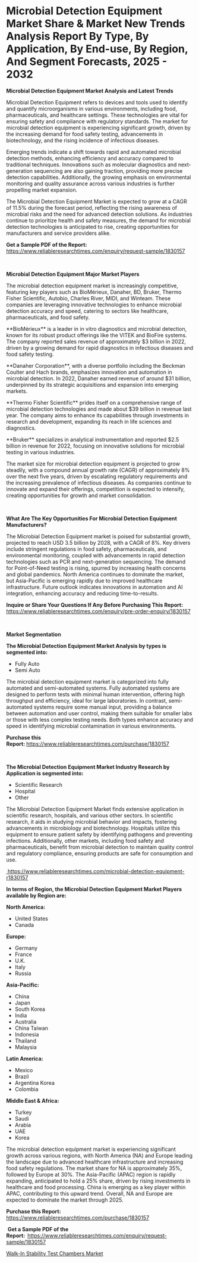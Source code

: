 <p><h1>Microbial Detection Equipment Market Share & Market New Trends Analysis Report By Type, By Application, By End-use, By Region, And Segment Forecasts, 2025 - 2032</h1></p><p><strong>Microbial Detection Equipment Market Analysis and Latest Trends</strong></p>
<p><p>Microbial Detection Equipment refers to devices and tools used to identify and quantify microorganisms in various environments, including food, pharmaceuticals, and healthcare settings. These technologies are vital for ensuring safety and compliance with regulatory standards. The market for microbial detection equipment is experiencing significant growth, driven by the increasing demand for food safety testing, advancements in biotechnology, and the rising incidence of infectious diseases. </p><p>Emerging trends indicate a shift towards rapid and automated microbial detection methods, enhancing efficiency and accuracy compared to traditional techniques. Innovations such as molecular diagnostics and next-generation sequencing are also gaining traction, providing more precise detection capabilities. Additionally, the growing emphasis on environmental monitoring and quality assurance across various industries is further propelling market expansion.</p><p>The Microbial Detection Equipment Market is expected to grow at a CAGR of 11.5% during the forecast period, reflecting the rising awareness of microbial risks and the need for advanced detection solutions. As industries continue to prioritize health and safety measures, the demand for microbial detection technologies is anticipated to rise, creating opportunities for manufacturers and service providers alike.</p></p>
<p><strong>Get a Sample PDF of the Report:&nbsp;</strong> <a href="https://www.reliableresearchtimes.com/enquiry/request-sample/1830157?utm_campaign=3061&utm_medium=2&utm_source=Github&utm_content=ia&utm_term=12042025&utm_id=microbial-detection-equipment">https://www.reliableresearchtimes.com/enquiry/request-sample/1830157</a></p>
<p>&nbsp;</p>
<p><strong>Microbial Detection Equipment Major Market Players</strong></p>
<p><p>The microbial detection equipment market is increasingly competitive, featuring key players such as BioMérieux, Danaher, BD, Bruker, Thermo Fisher Scientific, Autobio, Charles River, MIDI, and Winteam. These companies are leveraging innovative technologies to enhance microbial detection accuracy and speed, catering to sectors like healthcare, pharmaceuticals, and food safety.</p><p>**BioMérieux** is a leader in in vitro diagnostics and microbial detection, known for its robust product offerings like the VITEK and BioFire systems. The company reported sales revenue of approximately $3 billion in 2022, driven by a growing demand for rapid diagnostics in infectious diseases and food safety testing.</p><p>**Danaher Corporation**, with a diverse portfolio including the Beckman Coulter and Hach brands, emphasizes innovation and automation in microbial detection. In 2022, Danaher earned revenue of around $31 billion, underpinned by its strategic acquisitions and expansion into emerging markets.</p><p>**Thermo Fisher Scientific** prides itself on a comprehensive range of microbial detection technologies and made about $39 billion in revenue last year. The company aims to enhance its capabilities through investments in research and development, expanding its reach in life sciences and diagnostics.</p><p>**Bruker** specializes in analytical instrumentation and reported $2.5 billion in revenue for 2022, focusing on innovative solutions for microbial testing in various industries.</p><p>The market size for microbial detection equipment is projected to grow steadily, with a compound annual growth rate (CAGR) of approximately 8% over the next five years, driven by escalating regulatory requirements and the increasing prevalence of infectious diseases. As companies continue to innovate and expand their offerings, competition is expected to intensify, creating opportunities for growth and market consolidation.</p></p>
<p>&nbsp;</p>
<p><strong>What Are The Key Opportunities For Microbial Detection Equipment Manufacturers?</strong></p>
<p><p>The Microbial Detection Equipment market is poised for substantial growth, projected to reach USD 3.5 billion by 2028, with a CAGR of 8%. Key drivers include stringent regulations in food safety, pharmaceuticals, and environmental monitoring, coupled with advancements in rapid detection technologies such as PCR and next-generation sequencing. The demand for Point-of-Need testing is rising, spurred by increasing health concerns and global pandemics. North America continues to dominate the market, but Asia-Pacific is emerging rapidly due to improved healthcare infrastructure. Future outlook indicates innovations in automation and AI integration, enhancing accuracy and reducing time-to-results.</p></p>
<p><strong>Inquire or Share Your Questions If Any Before Purchasing This Report:</strong> <a href="https://www.reliableresearchtimes.com/enquiry/pre-order-enquiry/1830157?utm_campaign=3061&utm_medium=2&utm_source=Github&utm_content=ia&utm_term=12042025&utm_id=microbial-detection-equipment">https://www.reliableresearchtimes.com/enquiry/pre-order-enquiry/1830157</a></p>
<p>&nbsp;</p>
<p><strong>Market Segmentation</strong></p>
<p><strong>The Microbial Detection Equipment Market Analysis by types is segmented into:</strong></p>
<p><ul><li>Fully Auto</li><li>Semi Auto</li></ul></p>
<p><p>The microbial detection equipment market is categorized into fully automated and semi-automated systems. Fully automated systems are designed to perform tests with minimal human intervention, offering high throughput and efficiency, ideal for large laboratories. In contrast, semi-automated systems require some manual input, providing a balance between automation and user control, making them suitable for smaller labs or those with less complex testing needs. Both types enhance accuracy and speed in identifying microbial contamination in various environments.</p></p>
<p><strong>Purchase this Report:&nbsp;</strong><a href="https://www.reliableresearchtimes.com/purchase/1830157?utm_campaign=3061&utm_medium=2&utm_source=Github&utm_content=ia&utm_term=12042025&utm_id=microbial-detection-equipment">https://www.reliableresearchtimes.com/purchase/1830157</a></p>
<p>&nbsp;</p>
<p><strong>The Microbial Detection Equipment Market Industry Research by Application is segmented into:</strong></p>
<p><ul><li>Scientific Research</li><li>Hospital</li><li>Other</li></ul></p>
<p><p>The Microbial Detection Equipment Market finds extensive application in scientific research, hospitals, and various other sectors. In scientific research, it aids in studying microbial behavior and impacts, fostering advancements in microbiology and biotechnology. Hospitals utilize this equipment to ensure patient safety by identifying pathogens and preventing infections. Additionally, other markets, including food safety and pharmaceuticals, benefit from microbial detection to maintain quality control and regulatory compliance, ensuring products are safe for consumption and use.</p></p>
<p><a href="https://www.reliableresearchtimes.com/microbial-detection-equipment-r1830157?utm_campaign=3061&utm_medium=2&utm_source=Github&utm_content=ia&utm_term=12042025&utm_id=microbial-detection-equipment">&nbsp;https://www.reliableresearchtimes.com/microbial-detection-equipment-r1830157</a></p>
<p><strong>In terms of Region, the Microbial Detection Equipment Market Players available by Region are:</strong></p>
<p>
    <p> <strong> North America: </strong>
        <ul>
            <li>United States</li>
            <li>Canada</li>
        </ul>
        </p> 
    <p> <strong> Europe: </strong>
        <ul>
            <li>Germany</li>
            <li>France</li>
            <li>U.K.</li>
            <li>Italy</li>
            <li>Russia</li>
        </ul>
        </p> 
    <p> <strong> Asia-Pacific: </strong>
        <ul>
            <li>China</li>
            <li>Japan</li>
            <li>South Korea</li>
            <li>India</li>
            <li>Australia</li>
            <li>China Taiwan</li>
            <li>Indonesia</li>
            <li>Thailand</li>
            <li>Malaysia</li>
        </ul>
        </p> 
    <p> <strong> Latin America: </strong>
        <ul>
            <li>Mexico</li>
            <li>Brazil</li>
            <li>Argentina Korea</li>
            <li>Colombia</li>
        </ul>
        </p> 
    <p> <strong> Middle East & Africa: </strong>
        <ul>
            <li>Turkey</li>
            <li>Saudi</li>
            <li>Arabia</li>
            <li>UAE</li>
            <li>Korea</li>
        </ul>
    </p>
    </p>
<p><p>The microbial detection equipment market is experiencing significant growth across various regions, with North America (NA) and Europe leading the landscape due to advanced healthcare infrastructure and increasing food safety regulations. The market share for NA is approximately 35%, followed by Europe at 30%. The Asia-Pacific (APAC) region is rapidly expanding, anticipated to hold a 25% share, driven by rising investments in healthcare and food processing. China is emerging as a key player within APAC, contributing to this upward trend. Overall, NA and Europe are expected to dominate the market through 2025.</p></p>
<p><strong>Purchase this Report: </strong><a href="https://www.reliableresearchtimes.com/purchase/1830157?utm_campaign=3061&utm_medium=2&utm_source=Github&utm_content=ia&utm_term=12042025&utm_id=microbial-detection-equipment">https://www.reliableresearchtimes.com/purchase/1830157</a></p>
<p>&nbsp;<strong>Get a Sample PDF of the Report:&nbsp;&nbsp;</strong><a href="https://www.reliableresearchtimes.com/enquiry/request-sample/1830157?utm_campaign=3061&utm_medium=2&utm_source=Github&utm_content=ia&utm_term=12042025&utm_id=microbial-detection-equipment">https://www.reliableresearchtimes.com/enquiry/request-sample/1830157</a></p>
<p><strong></strong></p>
<p><p><a href="https://github.com/gauldvikerm6/Market-Research-Report-List-1/blob/main/walk-in-stability-test-chambers-market.md?utm_campaign=3061&utm_medium=2&utm_source=Github&utm_content=ia&utm_term=12042025&utm_id=microbial-detection-equipment">Walk-In Stability Test Chambers Market</a></p></p>